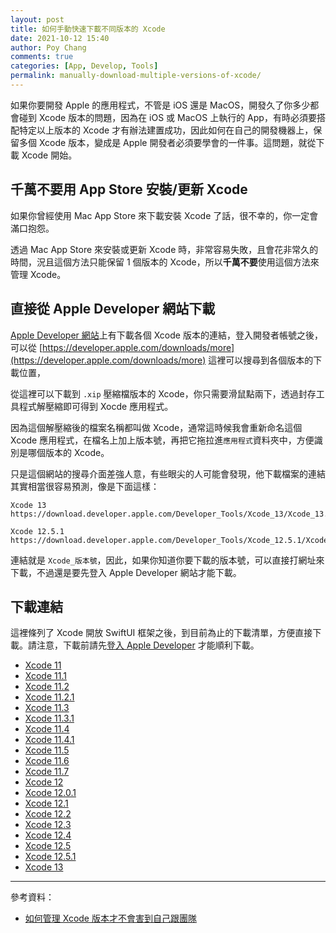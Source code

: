 ```yaml
---
layout: post
title: 如何手動快速下載不同版本的 Xcode
date: 2021-10-12 15:40
author: Poy Chang
comments: true
categories: [App, Develop, Tools]
permalink: manually-download-multiple-versions-of-xcode/
---
```


如果你要開發 Apple 的應用程式，不管是 iOS 還是 MacOS，開發久了你多少都會碰到 Xcode 版本的問題，因為在 iOS 或 MacOS 上執行的 App，有時必須要搭配特定以上版本的 Xcode 才有辦法建置成功，因此如何在自己的開發機器上，保留多個 Xcode 版本，變成是 Apple 開發者必須要學會的一件事。這問題，就從下載 Xcode 開始。

## 千萬不要用 App Store 安裝/更新 Xcode

如果你曾經使用 Mac App Store 來下載安裝 Xcode 了話，很不幸的，你一定會滿口抱怨。

透過 Mac App Store 來安裝或更新 Xcode 時，非常容易失敗，且會花非常久的時間，況且這個方法只能保留 1 個版本的 Xcode，所以**千萬不要**使用這個方法來管理 Xcode。

## 直接從 Apple Developer 網站下載

[Apple Developer 網站](https://developer.apple.com/downloads)上有下載各個 Xcode 版本的連結，登入開發者帳號之後，可以從 [https://developer.apple.com/downloads/more](https://developer.apple.com/downloads/more) 這裡可以搜尋到各個版本的下載位置，

從這裡可以下載到 `.xip` 壓縮檔版本的 Xcode，你只需要滑鼠點兩下，透過封存工具程式解壓縮即可得到 Xocde 應用程式。

因為這個解壓縮後的檔案名稱都叫做 Xcode，通常這時候我會重新命名這個 Xcode 應用程式，在檔名上加上版本號，再把它拖拉進`應用程式`資料夾中，方便識別是哪個版本的 Xcode。

只是這個網站的搜尋介面差強人意，有些眼尖的人可能會發現，他下載檔案的連結其實相當很容易預測，像是下面這樣：

```
Xcode 13
https://download.developer.apple.com/Developer_Tools/Xcode_13/Xcode_13.xip

Xcode 12.5.1
https://download.developer.apple.com/Developer_Tools/Xcode_12.5.1/Xcode_12.5.1.xip
```

連結就是 `Xcode_版本號`，因此，如果你知道你要下載的版本號，可以直接打網址來下載，不過還是要先登入 Apple Developer 網站才能下載。

## 下載連結

這裡條列了 Xcode 開放 SwiftUI 框架之後，到目前為止的下載清單，方便直接下載。請注意，下載前請先[登入 Apple Developer](https://developer.apple.com/account/) 才能順利下載。

- [Xcode 11](https://download.developer.apple.com/Developer_Tools/Xcode_11/Xcode_11.xip)
- [Xcode 11.1](https://download.developer.apple.com/Developer_Tools/Xcode_11.1/Xcode_11.1.xip)
- [Xcode 11.2](https://download.developer.apple.com/Developer_Tools/Xcode_11.2/Xcode_11.2.xip)
- [Xcode 11.2.1](https://download.developer.apple.com/Developer_Tools/Xcode_11.2.1/Xcode_11.2.1.xip)
- [Xcode 11.3](https://download.developer.apple.com/Developer_Tools/Xcode_11.3/Xcode_11.3.xip)
- [Xcode 11.3.1](https://download.developer.apple.com/Developer_Tools/Xcode_11.3.1/Xcode_11.3.1.xip)
- [Xcode 11.4](https://download.developer.apple.com/Developer_Tools/Xcode_11.4/Xcode_11.4.xip)
- [Xcode 11.4.1](https://download.developer.apple.com/Developer_Tools/Xcode_11.4.1/Xcode_11.4.1.xip)
- [Xcode 11.5](https://download.developer.apple.com/Developer_Tools/Xcode_11.5/Xcode_11.5.xip)
- [Xcode 11.6](https://download.developer.apple.com/Developer_Tools/Xcode_11.6/Xcode_11.6.xip)
- [Xcode 11.7](https://download.developer.apple.com/Developer_Tools/Xcode_11.7/Xcode_11.7.xip)
- [Xcode 12](https://download.developer.apple.com/Developer_Tools/Xcode_12/Xcode_12.xip)
- [Xcode 12.0.1](https://download.developer.apple.com/Developer_Tools/Xcode_12.0.1/Xcode_12.0.1.xip)
- [Xcode 12.1](https://download.developer.apple.com/Developer_Tools/Xcode_12.1/Xcode_12.1.xip)
- [Xcode 12.2](https://download.developer.apple.com/Developer_Tools/Xcode_12.2/Xcode_12.2.xip)
- [Xcode 12.3](https://download.developer.apple.com/Developer_Tools/Xcode_12.3/Xcode_12.3.xip)
- [Xcode 12.4](https://download.developer.apple.com/Developer_Tools/Xcode_12.4/Xcode_12.4.xip)
- [Xcode 12.5](https://download.developer.apple.com/Developer_Tools/Xcode_12.5/Xcode_12.5.xip)
- [Xcode 12.5.1](https://download.developer.apple.com/Developer_Tools/Xcode_12.5.1/Xcode_12.5.1.xip)
- [Xcode 13](https://download.developer.apple.com/Developer_Tools/Xcode_13/Xcode_13.xip)

----------

參考資料：

* [如何管理 Xcode 版本才不會害到自己跟團隊](https://13h.tw/2019/11/01/manage-xcode-versions.html)
